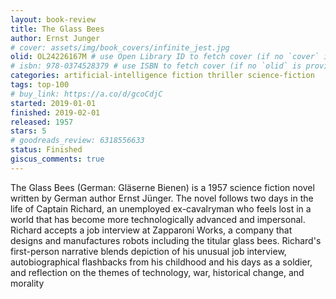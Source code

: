 ```yaml
---
layout: book-review
title: The Glass Bees
author: Ernst Junger
# cover: assets/img/book_covers/infinite_jest.jpg
olid: OL24226167M # use Open Library ID to fetch cover (if no `cover` is provided)
# isbn: 978-0374528379 # use ISBN to fetch cover (if no `olid` is provided, dashes are optional)
categories: artificial-intelligence fiction thriller science-fiction
tags: top-100
# buy_link: https://a.co/d/gcoCdjC
started: 2019-01-01
finished: 2019-02-01
released: 1957
stars: 5
# goodreads_review: 6318556633
status: Finished
giscus_comments: true
---
```


The Glass Bees (German: Gläserne Bienen) is a 1957 science fiction novel written by German author Ernst Jünger. The novel follows two days in the life of Captain Richard, an unemployed ex-cavalryman who feels lost in a world that has become more technologically advanced and impersonal. Richard accepts a job interview at Zapparoni Works, a company that designs and manufactures robots including the titular glass bees. Richard's first-person narrative blends depiction of his unusual job interview, autobiographical flashbacks from his childhood and his days as a soldier, and reflection on the themes of technology, war, historical change, and morality
